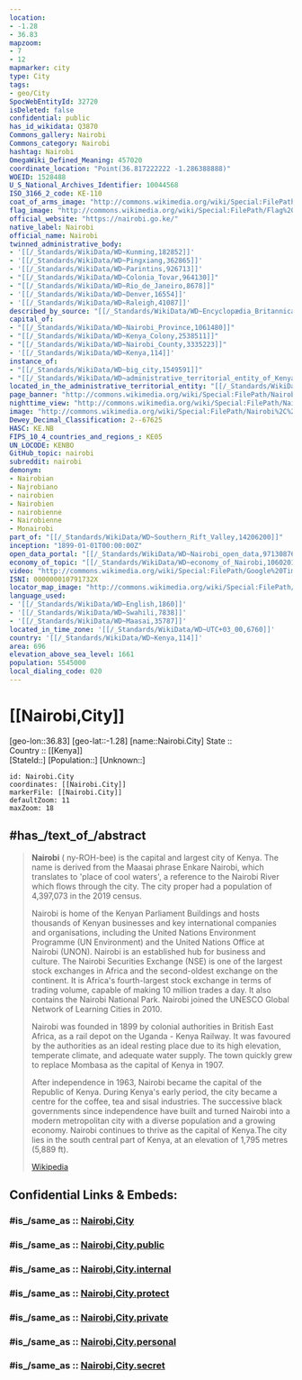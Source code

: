 ```yaml
---
location:
- -1.28
- 36.83
mapzoom:
- 7
- 12
mapmarker: city
type: City
tags:
- geo/City
SpocWebEntityId: 32720
isDeleted: false
confidential: public
has_id_wikidata: Q3870
Commons_gallery: Nairobi
Commons_category: Nairobi
hashtag: Nairobi
OmegaWiki_Defined_Meaning: 457020
coordinate_location: "Point(36.817222222 -1.286388888)"
WOEID: 1528488
U_S_National_Archives_Identifier: 10044568
ISO_3166_2_code: KE-110
coat_of_arms_image: "http://commons.wikimedia.org/wiki/Special:FilePath/Coat%20of%20Arms%20of%20Nairobi.svg"
flag_image: "http://commons.wikimedia.org/wiki/Special:FilePath/Flag%20of%20Nairobi.svg"
official_website: "https://nairobi.go.ke/"
native_label: Nairobi
official_name: Nairobi
twinned_administrative_body:
- '[[/_Standards/WikiData/WD~Kunming,182852]]'
- '[[/_Standards/WikiData/WD~Pingxiang,362865]]'
- '[[/_Standards/WikiData/WD~Parintins,926713]]'
- "[[/_Standards/WikiData/WD~Colonia_Tovar,964130]]"
- "[[/_Standards/WikiData/WD~Rio_de_Janeiro,8678]]"
- '[[/_Standards/WikiData/WD~Denver,16554]]'
- '[[/_Standards/WikiData/WD~Raleigh,41087]]'
described_by_source: "[[/_Standards/WikiData/WD~Encyclopædia_Britannica_11th_edition,867541]]"
capital_of:
- "[[/_Standards/WikiData/WD~Nairobi_Province,1061480]]"
- "[[/_Standards/WikiData/WD~Kenya_Colony,2538511]]"
- "[[/_Standards/WikiData/WD~Nairobi_County,3335223]]"
- '[[/_Standards/WikiData/WD~Kenya,114]]'
instance_of:
- "[[/_Standards/WikiData/WD~big_city,1549591]]"
- "[[/_Standards/WikiData/WD~administrative_territorial_entity_of_Kenya,3976641]]"
located_in_the_administrative_territorial_entity: "[[/_Standards/WikiData/WD~Nairobi_County,3335223]]"
page_banner: "http://commons.wikimedia.org/wiki/Special:FilePath/Nairobi%20banner.jpg"
nighttime_view: "http://commons.wikimedia.org/wiki/Special:FilePath/Nairobi%20economic%20capital%20of%20africa.jpg"
image: "http://commons.wikimedia.org/wiki/Special:FilePath/Nairobi%2C%20view%20from%20KICC.JPG"
Dewey_Decimal_Classification: 2--67625
HASC: KE.NB
FIPS_10_4_countries_and_regions_: KE05
UN_LOCODE: KENBO
GitHub_topic: nairobi
subreddit: nairobi
demonym:
- Nairobian
- Najrobiano
- nairobien
- Nairobien
- nairobienne
- Nairobienne
- Monairobi
part_of: "[[/_Standards/WikiData/WD~Southern_Rift_Valley,14206200]]"
inception: "1899-01-01T00:00:00Z"
open_data_portal: "[[/_Standards/WikiData/WD~Nairobi_open_data,97130876]]"
economy_of_topic: "[[/_Standards/WikiData/WD~economy_of_Nairobi,106020188]]"
video: "http://commons.wikimedia.org/wiki/Special:FilePath/Google%20Timelapse-%20Nairobi%2C%20Kenya.webm"
ISNI: 000000010791732X
locator_map_image: "http://commons.wikimedia.org/wiki/Special:FilePath/Nairobi%20County%20location%20map.png"
language_used:
- '[[/_Standards/WikiData/WD~English,1860]]'
- '[[/_Standards/WikiData/WD~Swahili,7838]]'
- '[[/_Standards/WikiData/WD~Maasai,35787]]'
located_in_time_zone: '[[/_Standards/WikiData/WD~UTC+03_00,6760]]'
country: '[[/_Standards/WikiData/WD~Kenya,114]]'
area: 696
elevation_above_sea_level: 1661
population: 5545000
local_dialing_code: 020
---
```


# [[Nairobi,City]] 

[geo-lon::36.83] 
[geo-lat::-1.28] 
[name::Nairobi.City] 
State ::  
Country :: [[Kenya]]  
[StateId::] 
[Population::] 
[Unknown::] 


```leaflet
id: Nairobi.City
coordinates: [[Nairobi.City]] 
markerFile: [[Nairobi.City]] 
defaultZoom: 11 
maxZoom: 18
```


## #has_/text_of_/abstract 

> **Nairobi** ( ny-ROH-bee) is the capital and largest city of Kenya. 
> The name is derived from the Maasai phrase Enkare Nairobi, 
> which translates to 'place of cool waters', 
> a reference to the Nairobi River which flows through the city. 
> The city proper had a population of 4,397,073 in the 2019 census. 
>
> Nairobi is home of the Kenyan Parliament Buildings and hosts thousands of Kenyan businesses and key international companies and organisations, including the United Nations Environment Programme (UN Environment) and the United Nations Office at Nairobi (UNON). Nairobi is an established hub for business and culture. The Nairobi Securities Exchange (NSE) is one of the largest stock exchanges in Africa and the second-oldest exchange on the continent. It is Africa's fourth-largest stock exchange in terms of trading volume, capable of making 10 million trades a day. It also contains the Nairobi National Park. Nairobi joined the UNESCO Global Network of Learning Cities in 2010.
>
> Nairobi was founded in 1899 by colonial authorities in British East Africa, as a rail depot on the Uganda - Kenya Railway. It was favoured by the authorities as an ideal resting place due to its high elevation, temperate climate, and adequate water supply. The town quickly grew to replace Mombasa as the capital of Kenya in 1907.
>
> After independence in 1963, Nairobi became the capital of the Republic of Kenya. During Kenya's early period, the city became a centre for the coffee, tea and sisal industries. The successive black governments since independence have built and turned Nairobi into a modern metropolitan city with a diverse population and a growing economy.  Nairobi continues to thrive as the capital of Kenya.The city lies in the south central part of Kenya, at an elevation of 1,795 metres (5,889 ft).
>
> [Wikipedia](https://en.wikipedia.org/wiki/Nairobi) 


## Confidential Links & Embeds: 

### #is_/same_as :: [Nairobi,City](/_Standards/Earth/Continent/Africa/Africa~East/Kenya/Provinces~Kenya/Nairobi.County/City/Nairobi,City.md) 

### #is_/same_as :: [Nairobi,City.public](/_public/Earth/Continent/Africa/Africa~East/Kenya/Provinces~Kenya/Nairobi.County/City/Nairobi,City.public.md) 

### #is_/same_as :: [Nairobi,City.internal](/_internal/Earth/Continent/Africa/Africa~East/Kenya/Provinces~Kenya/Nairobi.County/City/Nairobi,City.internal.md) 

### #is_/same_as :: [Nairobi,City.protect](/_protect/Earth/Continent/Africa/Africa~East/Kenya/Provinces~Kenya/Nairobi.County/City/Nairobi,City.protect.md) 

### #is_/same_as :: [Nairobi,City.private](/_private/Earth/Continent/Africa/Africa~East/Kenya/Provinces~Kenya/Nairobi.County/City/Nairobi,City.private.md) 

### #is_/same_as :: [Nairobi,City.personal](/_personal/Earth/Continent/Africa/Africa~East/Kenya/Provinces~Kenya/Nairobi.County/City/Nairobi,City.personal.md) 

### #is_/same_as :: [Nairobi,City.secret](/_secret/Earth/Continent/Africa/Africa~East/Kenya/Provinces~Kenya/Nairobi.County/City/Nairobi,City.secret.md)

